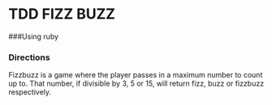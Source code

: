 # TDD FIZZ BUZZ

###Using ruby

### Directions
Fizzbuzz is a game where the player passes in a maximum number to count up to. That number, if divisible by 3, 5 or 15, will return fizz, buzz or fizzbuzz respectively.


